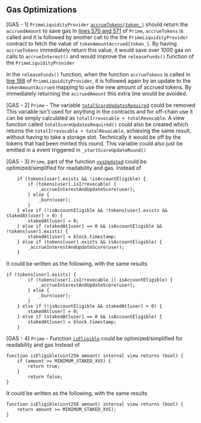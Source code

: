 ## Gas Optimizations

[GAS - 1] `PrimeLiquidityProvider` [`accrueTokens(token_)`](https://github.com/code-423n4/2023-09-venus/blob/b11d9ef9db8237678567e66759003138f2368d23/contracts/Tokens/Prime/PrimeLiquidityProvider.sol#L249-L272) should return the `accruedAmount` to save gas 
In [lines 570 and 571](https://github.com/code-423n4/2023-09-venus/blob/b11d9ef9db8237678567e66759003138f2368d23/contracts/Tokens/Prime/Prime.sol#L570-L571) of `Prime`, `accrueTokens` is called and it is followed by another call to the the `PrimeLiquidityProvider` contract to fetch the value of `tokenAmountAccrued[token_]`. By having `accrueTokens` immediately return this value, it would save over 1000 gas on calls to `accrueInterest()` and would improve the `releaseFunds()` function of the `PrimeLiquidityProvider`

In the `releaseFunds()`  function, when the function `accrueTokens` is called in [line 198](https://github.com/code-423n4/2023-09-venus/blob/b11d9ef9db8237678567e66759003138f2368d23/contracts/Tokens/Prime/PrimeLiquidityProvider.sol#L198-L199) of `PrimeLiquidityProvider`, it is followed again by an update to the `tokenAmountAccrued` mapping to use the new amount of accrued tokens. By immediately returning the `accruedAmount` this extra line would be avoided.

[GAS - 2] `Prime` - The variable [`totalScoreUpdatesRequired`](https://github.com/code-423n4/2023-09-venus/blob/b11d9ef9db8237678567e66759003138f2368d23/contracts/Tokens/Prime/PrimeStorage.sol#L93-L94) could be removed
This variable isn't used for anything in the contracts and for off-chain use it can be simply calculated as `totalIrrevocable + totalRevocable`. A view function called `totalScoreUpdatesRequired()` could also be created which returns the  `totalIrrevocable + totalRevocable`, achieving the same result, without having to take a storage slot. Technically it would be off by the tokens that had been minted this round. This variable could also just be emitted in a event triggered in `_startScoreUpdateRound()`

[GAS - 3] `Prime`, part of the function [`xvsUpdated`](https://github.com/code-423n4/2023-09-venus/blob/b11d9ef9db8237678567e66759003138f2368d23/contracts/Tokens/Prime/Prime.sol#L369-L381) could be optimized/simplified for readability and gas.
Instead of 

```solidity
    if (tokens[user].exists && !isAccountEligible) {
        if (tokens[user].isIrrevocable) {
            _accrueInterestAndUpdateScore(user);
        } else {
            _burn(user);
        }
    } else if (!isAccountEligible && !tokens[user].exists && stakedAt[user] > 0) {
        stakedAt[user] = 0;
    } else if (stakedAt[user] == 0 && isAccountEligible && !tokens[user].exists) {
        stakedAt[user] = block.timestamp;
    } else if (tokens[user].exists && isAccountEligible) {
        _accrueInterestAndUpdateScore(user);
    }
```
It could be written as the following, with the same results

```solidity
if (tokens[user].exists) {
        if (tokens[user].isIrrevocable || isAccountEligible) {
            _accrueInterestAndUpdateScore(user);
        } else {
            _burn(user);
        }
    } else if (!isAccountEligible && stakedAt[user] > 0) {
        stakedAt[user] = 0;
    } else if (stakedAt[user] == 0 && isAccountEligible) {
        stakedAt[user] = block.timestamp;
    }
```

[GAS - 4] `Prime` - Function [`isEligible`](https://github.com/code-423n4/2023-09-venus/blob/b11d9ef9db8237678567e66759003138f2368d23/contracts/Tokens/Prime/Prime.sol#L904-L910) could be optimized/simplified for readability and gas
Instead of

```solidity
function isEligible(uint256 amount) internal view returns (bool) {
	if (amount >= MINIMUM_STAKED_XVS) {
		return true;
	} 
		return false;
}
```
It could be written as the following, with the same results

```solidity
function isEligible(uint256 amount) internal view returns (bool) {
    return amount >= MINIMUM_STAKED_XVS);
}
```